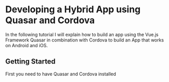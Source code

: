 # Developing a Hybrid App using Quasar and Cordova

In the following tutorial I will explain how to build an app using the Vue.js Framework Quasar in combination with Cordova to build an App that works on Android and iOS.

## Getting Started

First you need to have Quasar and Cordova installed 